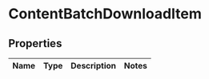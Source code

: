 
# ContentBatchDownloadItem

## Properties
Name | Type | Description | Notes
------------ | ------------- | ------------- | -------------



